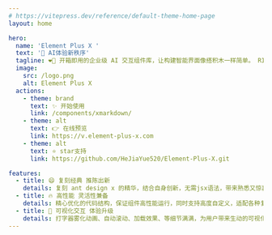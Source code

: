 ```yaml
---
# https://vitepress.dev/reference/default-theme-home-page
layout: home

hero:
  name: 'Element Plus X '
  text: '🚀 AI体验新秩序'
  tagline: ❤️‍🔥 开箱即用的企业级 AI 交互组件库，让构建智能界面像搭积木一样简单。 RICH 设计范式，打造卓越 AI 界面解决方案，引领智能新体验。 ❤️‍🔥
  image:
    src: /logo.png
    alt: Element Plus X
  actions:
    - theme: brand
      text: ✨ 开始使用
      link: /components/xmarkdown/
    - theme: alt
      text: 👉 在线预览
      link: https://v.element-plus-x.com
    - theme: alt
      text: ⭐ star支持
      link: https://github.com/HeJiaYue520/Element-Plus-X.git

features:
  - title: 😄 复刻经典 推陈出新
    details: 复刻 ant design x 的精华，结合自身创新，无需jsx语法，带来熟悉又惊喜的组件使用感受，助力项目出彩。
  - title: 🔥 高性能 灵活性兼备
    details: 精心优化的代码结构，保证组件高性能运行，同时支持高度自定义，适配各种复杂业务逻辑。
  - title: 💖 可视化交互 体验升级
    details: 打字器雾化动画、自动滚动、加载效果、等细节满满，为用户带来生动的可视化体验，增强应用交互性和吸引力。
---
```

